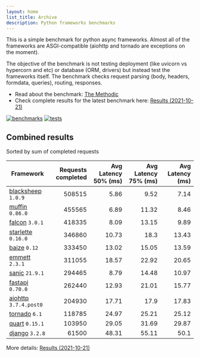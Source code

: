 ```yaml
---
layout: home
list_title: Archive
description: Python frameworks benchmarks
---
```


<script src="https://cdn.jsdelivr.net/npm/chart.js@3.2.1/dist/chart.min.js"></script>

This is a simple benchmark for python async frameworks. Almost all of the
frameworks are ASGI-compatible (aiohttp and tornado are exceptions on the
moment).

The objective of the benchmark is not testing deployment (like uvicorn vs
hypercorn and etc) or database (ORM, drivers) but instead test the frameworks
itself. The benchmark checks request parsing (body, headers, formdata,
queries), routing, responses.

* Read about the benchmark: [The Methodic](methodic.md)
* Check complete results for the latest benchmark here: [Results (2021-10-21)](_posts/2021-10-21-results.md)

[![benchmarks](https://github.com/klen/py-frameworks-bench/actions/workflows/benchmarks.yml/badge.svg)](https://github.com/klen/py-frameworks-bench/actions/workflows/benchmarks.yml)
[![tests](https://github.com/klen/py-frameworks-bench/actions/workflows/tests.yml/badge.svg)](https://github.com/klen/py-frameworks-bench/actions/workflows/tests.yml)

## Combined results

<canvas id="chart" style="margin-bottom: 2em"></canvas>
<script>
    var ctx = document.getElementById('chart').getContext('2d');
    var myChart = new Chart(ctx, {
        type: 'bar',
        data: {
            labels: ['blacksheep','muffin','falcon','starlette','baize','emmett','sanic','fastapi','aiohttp','tornado','quart','django',],
            datasets: [
                {
                    label: '# of requests',
                    data: ['508515','455565','418335','346860','333450','311055','294465','262440','204930','118785','103950','61500',],
                    backgroundColor: [
                        '#4E79A7', '#A0CBE8', '#F28E2B', '#FFBE7D', '#59A14F', '#8CD17D', '#B6992D', '#F1CE63', '#499894', '#86BCB6', '#E15759', '#FF9D9A', '#79706E', '#BAB0AC', '#D37295', '#FABFD2', '#B07AA1', '#D4A6C8', '#9D7660', '#D7B5A6',
                    ]
                },
            ]
        }
    });
</script>

Sorted by sum of completed requests

| Framework | Requests completed | Avg Latency 50% (ms) | Avg Latency 75% (ms) | Avg Latency (ms) |
| --------- | -----------------: | -------------------: | -------------------: | ---------------: |
| [blacksheep](https://pypi.org/project/blacksheep/) `1.0.9` | 508515 | 5.86 | 9.52 | 7.14
| [muffin](https://pypi.org/project/muffin/) `0.86.0` | 455565 | 6.89 | 11.32 | 8.46
| [falcon](https://pypi.org/project/falcon/) `3.0.1` | 418335 | 8.09 | 13.15 | 9.89
| [starlette](https://pypi.org/project/starlette/) `0.16.0` | 346860 | 10.73 | 18.3 | 13.43
| [baize](https://pypi.org/project/baize/) `0.12` | 333450 | 13.02 | 15.05 | 13.59
| [emmett](https://pypi.org/project/emmett/) `2.3.1` | 311055 | 18.57 | 22.92 | 20.65
| [sanic](https://pypi.org/project/sanic/) `21.9.1` | 294465 | 8.79 | 14.48 | 10.97
| [fastapi](https://pypi.org/project/fastapi/) `0.70.0` | 262440 | 12.93 | 21.01 | 15.77
| [aiohttp](https://pypi.org/project/aiohttp/) `3.7.4.post0` | 204930 | 17.71 | 17.9 | 17.83
| [tornado](https://pypi.org/project/tornado/) `6.1` | 118785 | 24.97 | 25.21 | 25.12
| [quart](https://pypi.org/project/quart/) `0.15.1` | 103950 | 29.05 | 31.69 | 29.87
| [django](https://pypi.org/project/django/) `3.2.8` | 61500 | 48.31 | 55.11 | 50.1


More details: [Results (2021-10-21)](_posts/2021-10-21-results.md)